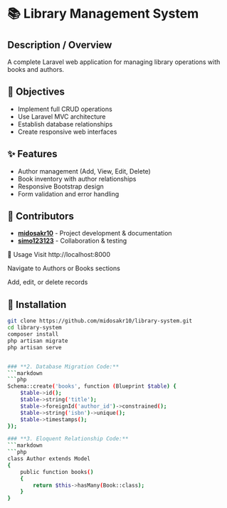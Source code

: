 # 📚 Library Management System

## Description / Overview
A complete Laravel web application for managing library operations with books and authors.

## 🎯 Objectives
- Implement full CRUD operations
- Use Laravel MVC architecture
- Establish database relationships
- Create responsive web interfaces

## ✨ Features
- Author management (Add, View, Edit, Delete)
- Book inventory with author relationships
- Responsive Bootstrap design
- Form validation and error handling

## 👥 Contributors

- **[midosakr10](https://github.com/midosakr10)** - Project development & documentation
- **[simo123123](https://github.com/simo123123)** - Collaboration & testing

📖 Usage
Visit http://localhost:8000

Navigate to Authors or Books sections

Add, edit, or delete records

## 🚀 Installation
```bash
git clone https://github.com/midosakr10/library-system.git
cd library-system
composer install
php artisan migrate
php artisan serve


### **2. Database Migration Code:**
```markdown
```php
Schema::create('books', function (Blueprint $table) {
    $table->id();
    $table->string('title');
    $table->foreignId('author_id')->constrained();
    $table->string('isbn')->unique();
    $table->timestamps();
});

### **3. Eloquent Relationship Code:**
```markdown
```php
class Author extends Model
{
    public function books()
    {
        return $this->hasMany(Book::class);
    }
}
